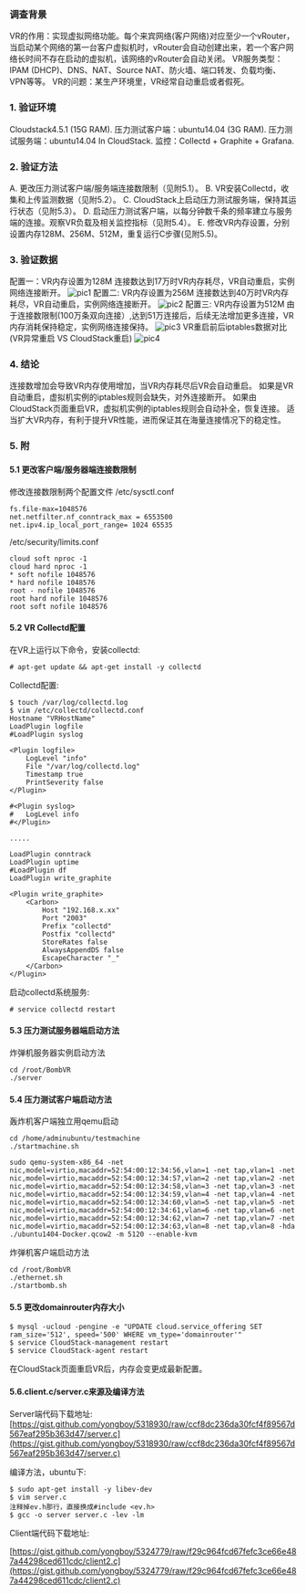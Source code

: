 ### 调查背景
VR的作用：实现虚拟网络功能。每个来宾网络(客户网络)对应至少一个vRouter，当启动某个网络的第一台客户虚拟机时，vRouter会自动创建出来，若一个客户网络长时间不存在启动的虚拟机，该网络的vRouter会自动关闭。
VR服务类型：IPAM (DHCP)、DNS、NAT、Source NAT、防火墙、端口转发、负载均衡、VPN等等。
VR的问题：某生产环境里，VR经常自动重启或者假死。

### 1. 验证环境
Cloudstack4.5.1 (15G RAM).
压力测试客户端：ubuntu14.04 (3G RAM).
压力测试服务端：ubuntu14.04 In CloudStack.
监控：Collectd + Graphite + Grafana.
### 2. 验证方法
A. 更改压力测试客户端/服务端连接数限制（见附5.1）。
B. VR安装Collectd，收集和上传监测数据（见附5.2）。
C. CloudStack上启动压力测试服务端，保持其运行状态（见附5.3）。
D. 启动压力测试客户端，以每分钟数千条的频率建立与服务端的连接。观察VR负载及相关监控指标（见附5.4）。
E. 修改VR内存设置，分别设置内存128M、256M、512M，重复运行C步骤(见附5.5)。

### 3. 验证数据
配置一：VR内存设置为128M  连接数达到17万时VR内存耗尽，VR自动重启，实例网络连接断开。
![pic1](images/128M.png)
配置二: VR内存设置为256M  连接数达到40万时VR内存耗尽，VR自动重启，实例网络连接断开。
![pic2](images/256M.png)
配置三: VR内存设置为512M  由于连接数限制(100万条双向连接）,达到51万连接后，后续无法增加更多连接，VR内存消耗保持稳定，实例网络连接保持。
![pic3](images/512M.png)
VR重启前后iptables数据对比(VR异常重启 VS CloudStack重启)
![pic4](images/iptables.png)

### 4. 结论
连接数增加会导致VR内存使用增加，当VR内存耗尽后VR会自动重启。
如果是VR自动重启，虚拟机实例的iptables规则会缺失，对外连接断开。
如果由CloudStack页面重启VR，虚拟机实例的iptables规则会自动补全，恢复连接。
适当扩大VR内存，有利于提升VR性能，进而保证其在海量连接情况下的稳定性。


### 5. 附
#### 5.1 更改客户端/服务器端连接数限制
修改连接数限制两个配置文件
/etc/sysctl.conf 
```
fs.file-max=1048576
net.netfilter.nf_conntrack_max = 6553500
net.ipv4.ip_local_port_range= 1024 65535
```
/etc/security/limits.conf 
```
cloud soft nproc -1
cloud hard nproc -1
* soft nofile 1048576
* hard nofile 1048576
root - nofile 1048576
root hard nofile 1048576
root soft nofile 1048576
```
#### 5.2 VR Collectd配置
在VR上运行以下命令，安装collectd:    

```
# apt-get update && apt-get install -y collectd
```

Collectd配置:

```
$ touch /var/log/collectd.log
$ vim /etc/collectd/collectd.conf
Hostname "VRHostName"
LoadPlugin logfile
#LoadPlugin syslog

<Plugin logfile>
	LogLevel "info"
	File "/var/log/collectd.log"
	Timestamp true
	PrintSeverity false
</Plugin>

#<Plugin syslog>
#	LogLevel info
#</Plugin>

..... 

LoadPlugin conntrack
LoadPlugin uptime 
#LoadPlugin df
LoadPlugin write_graphite

<Plugin write_graphite>
	<Carbon>
		Host "192.168.x.xx"
		Port "2003"
		Prefix "collectd"
		Postfix "collectd"
		StoreRates false
		AlwaysAppendDS false
		EscapeCharacter "_"
	</Carbon>
</Plugin>

```
启动collectd系统服务:    

```
# service collectd restart
```

#### 5.3 压力测试服务器端启动方法
炸弹机服务器实例启动方法
```
cd /root/BombVR
./server
```

#### 5.4 压力测试客户端启动方法
轰炸机客户端独立用qemu启动
```
cd /home/adminubuntu/testmachine
./startmachine.sh
```
```
sudo qemu-system-x86_64 -net nic,model=virtio,macaddr=52:54:00:12:34:56,vlan=1 -net tap,vlan=1 -net nic,model=virtio,macaddr=52:54:00:12:34:57,vlan=2 -net tap,vlan=2 -net nic,model=virtio,macaddr=52:54:00:12:34:58,vlan=3 -net tap,vlan=3 -net nic,model=virtio,macaddr=52:54:00:12:34:59,vlan=4 -net tap,vlan=4 -net nic,model=virtio,macaddr=52:54:00:12:34:60,vlan=5 -net tap,vlan=5 -net nic,model=virtio,macaddr=52:54:00:12:34:61,vlan=6 -net tap,vlan=6 -net nic,model=virtio,macaddr=52:54:00:12:34:62,vlan=7 -net tap,vlan=7 -net nic,model=virtio,macaddr=52:54:00:12:34:63,vlan=8 -net tap,vlan=8 -hda ./ubuntu1404-Docker.qcow2 -m 5120 --enable-kvm
```
炸弹机客户端启动方法
```
cd /root/BombVR
./ethernet.sh
./startbomb.sh
```
#### 5.5 更改domainrouter内存大小
```
$ mysql -ucloud -pengine -e "UPDATE cloud.service_offering SET ram_size='512', speed='500' WHERE vm_type='domainrouter'"
$ service CloudStack-management restart
$ service CloudStack-agent restart
```
在CloudStack页面重启VR后，内存会变更成最新配置。

#### 5.6.client.c/server.c来源及编译方法
Server端代码下载地址:    
[https://gist.github.com/yongboy/5318930/raw/ccf8dc236da30fcf4f89567d567eaf295b363d47/server.c](https://gist.github.com/yongboy/5318930/raw/ccf8dc236da30fcf4f89567d567eaf295b363d47/server.c)   

编译方法，ubuntu下:    

```
$ sudo apt-get install -y libev-dev
$ vim server.c
注释掉ev.h那行，直接换成#include <ev.h>
$ gcc -o server server.c -lev -lm
```

Client端代码下载地址:    

[https://gist.github.com/yongboy/5324779/raw/f29c964fcd67fefc3ce66e487a44298ced611cdc/client2.c](https://gist.github.com/yongboy/5324779/raw/f29c964fcd67fefc3ce66e487a44298ced611cdc/client2.c)


